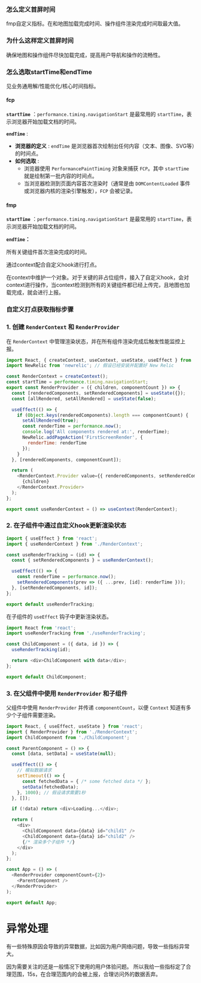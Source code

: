 ### 怎么定义首屏时间

fmp自定义指标。在和地图加载完成时间、操作组件渲染完成时间取最大值。

### 为什么这样定义首屏时间

确保地图和操作组件尽快加载完成，提高用户导航和操作的流畅性。

### 怎么选取startTime和endTime

见业务通用解/性能优化/核心时间指标。

#### fcp

**`startTime`** ：`performance.timing.navigationStart` 是最常用的 `startTime`，表示浏览器开始加载文档的时间。

**`endTime`** :

* **浏览器的定义** : `endTime` 是浏览器首次绘制出任何内容（文本、图像、SVG等）的时间点。
* **如何选取** :
  * 浏览器使用 `PerformancePaintTiming` 对象来捕获 `FCP`。其中 `startTime` 就是绘制第一批内容的时间点。
  * 当浏览器检测到页面内容首次渲染时（通常是由 `DOMContentLoaded` 事件或浏览器内核的渲染引擎触发），`FCP` 会被记录。

#### fmp

**`startTime`** ：`performance.timing.navigationStart` 是最常用的 `startTime`，表示浏览器开始加载文档的时间。

**`endTime`：**

所有关键组件首次渲染完成的时间。

通过context配合自定义hook进行打点。

在context中维护一个对象。对于关键的非占位组件，接入了自定义hook，会对context进行操作，当context检测到所有的关键组件都已经上传完，且地图也加载完成，就会进行上报。

### 自定义打点获取指标步骤

### 1. 创建 `RenderContext` 和 `RenderProvider`

在 `RenderContext` 中管理渲染状态，并在所有组件渲染完成后触发性能监控上报。

```js
import React, { createContext, useContext, useState, useEffect } from 'react';
import NewRelic from 'newrelic'; // 假设已经安装并配置好 New Relic

const RenderContext = createContext();
const startTime = performance.timing.navigationStart;
export const RenderProvider = ({ children, componentCount }) => {
  const [renderedComponents, setRenderedComponents] = useState({});
  const [allRendered, setAllRendered] = useState(false);

  useEffect(() => {
    if (Object.keys(renderedComponents).length === componentCount) {
      setAllRendered(true);
      const renderTime = performance.now();
      console.log('All components rendered at:', renderTime);
      NewRelic.addPageAction('FirstScreenRender', {
        renderTime: renderTime
      });
    }
  }, [renderedComponents, componentCount]);

  return (
    <RenderContext.Provider value={{ renderedComponents, setRenderedComponents, allRendered }}>
      {children}
    </RenderContext.Provider>
  );
};

export const useRenderContext = () => useContext(RenderContext);

```

### 2. 在子组件中通过自定义hook更新渲染状态

```js
import { useEffect } from 'react';
import { useRenderContext } from './RenderContext';

const useRenderTracking = (id) => {
  const { setRenderedComponents } = useRenderContext();

  useEffect(() => {
    const renderTime = performance.now();
    setRenderedComponents(prev => ({ ...prev, [id]: renderTime }));
  }, [setRenderedComponents, id]);
};

export default useRenderTracking;

```

在子组件的 `useEffect` 钩子中更新渲染状态。

```js
import React from 'react';
import useRenderTracking from './useRenderTracking';

const ChildComponent = ({ data, id }) => {
  useRenderTracking(id);

  return <div>ChildComponent with data</div>;
};

export default ChildComponent;

```

### 3. 在父组件中使用 `RenderProvider` 和子组件

父组件中使用 `RenderProvider` 并传递 `componentCount`，以便 `Context` 知道有多少个子组件需要渲染。

```js
import React, { useEffect, useState } from 'react';
import { RenderProvider } from './RenderContext';
import ChildComponent from './ChildComponent';

const ParentComponent = () => {
  const [data, setData] = useState(null);

  useEffect(() => {
    // 模拟数据请求
    setTimeout(() => {
      const fetchedData = { /* some fetched data */ };
      setData(fetchedData);
    }, 1000); // 假设请求需要1秒
  }, []);

  if (!data) return <div>Loading...</div>;

  return (
    <div>
      <ChildComponent data={data} id="child1" />
      <ChildComponent data={data} id="child2" />
      {/* 渲染多个子组件 */}
    </div>
  );
};

const App = () => (
  <RenderProvider componentCount={2}>
    <ParentComponent />
  </RenderProvider>
);

export default App;

```

# 异常处理

有一些特殊原因会导致的异常数据，比如因为用户网络问题，导致一些指标异常大。

因为需要关注的还是一般情况下使用的用户体验问题。
所以我给一些指标定了合理范围，15s，在合理范围内的会被上报，合理访问外的数据丢弃。
